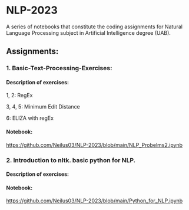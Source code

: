 # NLP-2023
A series of notebooks that constitute the coding assignments for Natural Language Processing subject in Artificial Intelligence degree (UAB).

## Assignments:

### 1. Basic-Text-Processing-Exercises:

#### Description of exercises:

1, 2: RegEx

3, 4, 5: Minimum Edit Distance

6: ELIZA with regEx

#### Notebook:
https://github.com/Neilus03/NLP-2023/blob/main/NLP_Probelms2.ipynb


### 2. Introduction to nltk. basic python for NLP.

#### Description of exercises:

#### Notebook:
https://github.com/Neilus03/NLP-2023/blob/main/Python_for_NLP.ipynb
